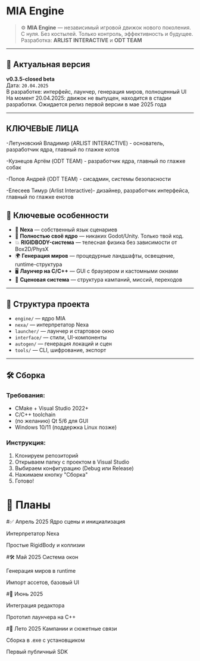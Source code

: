 # MIA Engine

> ⚙️ **MIA Engine** — независимый игровой движок нового поколения.  
> С нуля. Без костылей. Только контроль, эффективность и будущее.  
> Разработка: **ARLIST INTERACTIVE** и **ODT TEAM**

---

## 🧾 Актуальная версия

**v0.3.5-closed beta**  
Дата: `20.04.2025`   
В разработке: интерфейс, лаунчер, генерация миров, полноценный UI
На момент 20.04.2025: движок не выпущен, находится в стадии разработки. Ожидается релиз первой версии в мае 2025 года

---
##  КЛЮЧЕВЫЕ ЛИЦА

-Летуновский Владимир (ARLIST INTERACTIVE) - основатель, разработчик ядра, главный по глажке котов


-Кузнецов Артём (ODT TEAM) - разработчик ядра, главный по глажке собак


-Попов Андрей (ODT TEAM) -  сисадмин, системы безопасности


-Елесеев Тимур (Arlist Interactive)- дизайнер, разработчик интерфейса, главный по глажке енотов

## 🚀 Ключевые особенности

- 🧠 **Nexa** — собственный язык сценариев
- 💎 **Полностью своё ядро** — никаких Godot/Unity. Только твой код.
- 💥 **RIGIDBODY-система** — телесная физика без зависимости от Box2D/PhysX
- 🌍 **Генерация миров** — процедурные ландшафты, освещение, runtime-структура
- 🖥️ **Лаунчер на C/C++** — GUI с браузером и кастомными окнами
- 🧱 **Сценовая система** — структура кампаний, миссий, переходов


---

## 📂 Структура проекта

- `engine/` — ядро MIA
- `nexa/` — интерпретатор Nexa
- `launcher/` — лаунчер и стартовое окно
- `interface/` — стили, UI-компоненты
- `autogen/` — генерация локаций и сцен
- `tools/` — CLI, шифрование, экспорт

---

## 🛠️ Сборка

### Требования:
- CMake + Visual Studio 2022+
- C/C++ toolchain
- (по желанию) Qt 5/6 для GUI
- Windows 10/11 (поддержка Linux позже)
 

 ### Инструкция:
 1. Клонируем репозиторий
 2. Открываем папку с проектом в Visual Studio
 3. Выбираем конфигурацию (Debug или Release)
 4. Нажимаем кнопку "Сборка"
 5. Готово!

# 📜 Планы
#✅ Апрель 2025
 Ядро сцены и инициализация

 Интерпретатор Nexa

 Простые RigidBody и коллизии

#🛠️ Май 2025
 Система окон 

 Генерация миров в runtime

 Импорт ассетов, базовый UI

#🧪 Июнь 2025
 
Интеграция редактора

 Прототип лаунчера на C++

#🔮 Лето 2025
 Кампании и сюжетные связи

 Сборка в .exe с установщиком

 Первый публичный SDK
